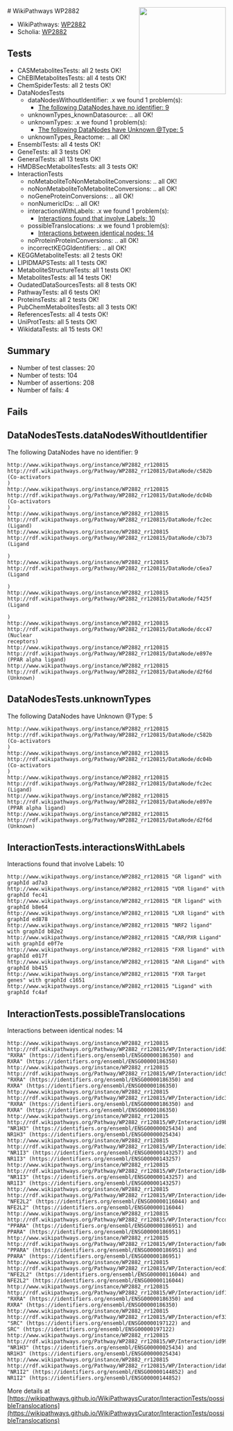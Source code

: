 <img style="float: right; width: 200px" src="https://upload.wikimedia.org/wikipedia/commons/thumb/8/83/Wplogo_with_text_500.png/640px-Wplogo_with_text_500.png" />
# WikiPathways WP2882

* WikiPathways: [WP2882](https://new.wikipathways.org/pathways/WP2882)
* Scholia: [WP2882](https://scholia.toolforge.org/wikipathways/WP2882)
## Tests
* CASMetabolitesTests: all 2 tests OK!
* ChEBIMetabolitesTests: all 4 tests OK!
* ChemSpiderTests: all 2 tests OK!
* DataNodesTests
    * dataNodesWithoutIdentifier: .x we found 1 problem(s):
        * [The following DataNodes have no identifier: 9](#d2d32fa8)
    * unknownTypes_knownDatasource: .. all OK!
    * unknownTypes: .x we found 1 problem(s):
        * [The following DataNodes have Unknown @Type: 5](#839973e3)
    * unknownTypes_Reactome: .. all OK!
* EnsemblTests: all 4 tests OK!
* GeneTests: all 3 tests OK!
* GeneralTests: all 13 tests OK!
* HMDBSecMetabolitesTests: all 3 tests OK!
* InteractionTests
    * noMetaboliteToNonMetaboliteConversions: .. all OK!
    * noNonMetaboliteToMetaboliteConversions: .. all OK!
    * noGeneProteinConversions: .. all OK!
    * nonNumericIDs: .. all OK!
    * interactionsWithLabels: .x we found 1 problem(s):
        * [Interactions found that involve Labels: 10](#fe97a8b8)
    * possibleTranslocations: .x we found 1 problem(s):
        * [Interactions between identical nodes: 14](#661ebeee)
    * noProteinProteinConversions: .. all OK!
    * incorrectKEGGIdentifiers: .. all OK!
* KEGGMetaboliteTests: all 2 tests OK!
* LIPIDMAPSTests: all 1 tests OK!
* MetaboliteStructureTests: all 1 tests OK!
* MetabolitesTests: all 14 tests OK!
* OudatedDataSourcesTests: all 8 tests OK!
* PathwayTests: all 6 tests OK!
* ProteinsTests: all 2 tests OK!
* PubChemMetabolitesTests: all 3 tests OK!
* ReferencesTests: all 4 tests OK!
* UniProtTests: all 5 tests OK!
* WikidataTests: all 15 tests OK!


## Summary

* Number of test classes: 20
* Number of tests: 104
* Number of assertions: 208
* Number of fails: 4

## Fails

<a name="d2d32fa8" />

## DataNodesTests.dataNodesWithoutIdentifier

The following DataNodes have no identifier: 9
```
http://www.wikipathways.org/instance/WP2882_rr120815 http://rdf.wikipathways.org/Pathway/WP2882_rr120815/DataNode/c582b (Co-activators
)
http://www.wikipathways.org/instance/WP2882_rr120815 http://rdf.wikipathways.org/Pathway/WP2882_rr120815/DataNode/dc04b (Co-activators
)
http://www.wikipathways.org/instance/WP2882_rr120815 http://rdf.wikipathways.org/Pathway/WP2882_rr120815/DataNode/fc2ec (Ligand)
http://www.wikipathways.org/instance/WP2882_rr120815 http://rdf.wikipathways.org/Pathway/WP2882_rr120815/DataNode/c3b73 (Ligand

)
http://www.wikipathways.org/instance/WP2882_rr120815 http://rdf.wikipathways.org/Pathway/WP2882_rr120815/DataNode/c6ea7 (Ligand

)
http://www.wikipathways.org/instance/WP2882_rr120815 http://rdf.wikipathways.org/Pathway/WP2882_rr120815/DataNode/f425f (Ligand

)
http://www.wikipathways.org/instance/WP2882_rr120815 http://rdf.wikipathways.org/Pathway/WP2882_rr120815/DataNode/dcc47 (Nuclear
receptors)
http://www.wikipathways.org/instance/WP2882_rr120815 http://rdf.wikipathways.org/Pathway/WP2882_rr120815/DataNode/e897e (PPAR alpha ligand)
http://www.wikipathways.org/instance/WP2882_rr120815 http://rdf.wikipathways.org/Pathway/WP2882_rr120815/DataNode/d2f6d (Unknown)
```

<a name="839973e3" />

## DataNodesTests.unknownTypes

The following DataNodes have Unknown @Type: 5
```
http://www.wikipathways.org/instance/WP2882_rr120815 http://rdf.wikipathways.org/Pathway/WP2882_rr120815/DataNode/c582b (Co-activators
)
http://www.wikipathways.org/instance/WP2882_rr120815 http://rdf.wikipathways.org/Pathway/WP2882_rr120815/DataNode/dc04b (Co-activators
)
http://www.wikipathways.org/instance/WP2882_rr120815 http://rdf.wikipathways.org/Pathway/WP2882_rr120815/DataNode/fc2ec (Ligand)
http://www.wikipathways.org/instance/WP2882_rr120815 http://rdf.wikipathways.org/Pathway/WP2882_rr120815/DataNode/e897e (PPAR alpha ligand)
http://www.wikipathways.org/instance/WP2882_rr120815 http://rdf.wikipathways.org/Pathway/WP2882_rr120815/DataNode/d2f6d (Unknown)
```

<a name="fe97a8b8" />

## InteractionTests.interactionsWithLabels

Interactions found that involve Labels: 10
```
http://www.wikipathways.org/instance/WP2882_rr120815 "GR ligand" with graphId ad7a3
http://www.wikipathways.org/instance/WP2882_rr120815 "VDR ligand" with graphId fec41
http://www.wikipathways.org/instance/WP2882_rr120815 "ER ligand" with graphId b8e64
http://www.wikipathways.org/instance/WP2882_rr120815 "LXR ligand" with graphId ed878
http://www.wikipathways.org/instance/WP2882_rr120815 "NRF2 ligand" with graphId b82e2
http://www.wikipathways.org/instance/WP2882_rr120815 "CAR/PXR Ligand" with graphId e0f7e
http://www.wikipathways.org/instance/WP2882_rr120815 "FXR ligand" with graphId e017f
http://www.wikipathways.org/instance/WP2882_rr120815 "AhR Ligand" with graphId bb415
http://www.wikipathways.org/instance/WP2882_rr120815 "FXR Target genes" with graphId c1651
http://www.wikipathways.org/instance/WP2882_rr120815 "Ligand" with graphId fc4af
```

<a name="661ebeee" />

## InteractionTests.possibleTranslocations

Interactions between identical nodes: 14
```
http://www.wikipathways.org/instance/WP2882_rr120815 http://rdf.wikipathways.org/Pathway/WP2882_rr120815/WP/Interaction/idd3f66ad8 "RXRA" (https://identifiers.org/ensembl/ENSG00000186350) and 
RXRA" (https://identifiers.org/ensembl/ENSG00000186350)
http://www.wikipathways.org/instance/WP2882_rr120815 http://rdf.wikipathways.org/Pathway/WP2882_rr120815/WP/Interaction/idc5581697 "RXRA" (https://identifiers.org/ensembl/ENSG00000186350) and 
RXRA" (https://identifiers.org/ensembl/ENSG00000186350)
http://www.wikipathways.org/instance/WP2882_rr120815 http://rdf.wikipathways.org/Pathway/WP2882_rr120815/WP/Interaction/idc3e30c77 "RXRA" (https://identifiers.org/ensembl/ENSG00000186350) and 
RXRA" (https://identifiers.org/ensembl/ENSG00000186350)
http://www.wikipathways.org/instance/WP2882_rr120815 http://rdf.wikipathways.org/Pathway/WP2882_rr120815/WP/Interaction/id9b3d5fd6 "NR1H3" (https://identifiers.org/ensembl/ENSG00000025434) and 
NR1H3" (https://identifiers.org/ensembl/ENSG00000025434)
http://www.wikipathways.org/instance/WP2882_rr120815 http://rdf.wikipathways.org/Pathway/WP2882_rr120815/WP/Interaction/ide30920ff "NR1I3" (https://identifiers.org/ensembl/ENSG00000143257) and 
NR1I3" (https://identifiers.org/ensembl/ENSG00000143257)
http://www.wikipathways.org/instance/WP2882_rr120815 http://rdf.wikipathways.org/Pathway/WP2882_rr120815/WP/Interaction/id845d8be8 "NR1I3" (https://identifiers.org/ensembl/ENSG00000143257) and 
NR1I3" (https://identifiers.org/ensembl/ENSG00000143257)
http://www.wikipathways.org/instance/WP2882_rr120815 http://rdf.wikipathways.org/Pathway/WP2882_rr120815/WP/Interaction/ide426961c "NFE2L2" (https://identifiers.org/ensembl/ENSG00000116044) and 
NFE2L2" (https://identifiers.org/ensembl/ENSG00000116044)
http://www.wikipathways.org/instance/WP2882_rr120815 http://rdf.wikipathways.org/Pathway/WP2882_rr120815/WP/Interaction/fccd4 "PPARA" (https://identifiers.org/ensembl/ENSG00000186951) and 
PPARA" (https://identifiers.org/ensembl/ENSG00000186951)
http://www.wikipathways.org/instance/WP2882_rr120815 http://rdf.wikipathways.org/Pathway/WP2882_rr120815/WP/Interaction/fa0d4 "PPARA" (https://identifiers.org/ensembl/ENSG00000186951) and 
PPARA" (https://identifiers.org/ensembl/ENSG00000186951)
http://www.wikipathways.org/instance/WP2882_rr120815 http://rdf.wikipathways.org/Pathway/WP2882_rr120815/WP/Interaction/ecd1c "NFE2L2" (https://identifiers.org/ensembl/ENSG00000116044) and 
NFE2L2" (https://identifiers.org/ensembl/ENSG00000116044)
http://www.wikipathways.org/instance/WP2882_rr120815 http://rdf.wikipathways.org/Pathway/WP2882_rr120815/WP/Interaction/idf13776e "RXRA" (https://identifiers.org/ensembl/ENSG00000186350) and 
RXRA" (https://identifiers.org/ensembl/ENSG00000186350)
http://www.wikipathways.org/instance/WP2882_rr120815 http://rdf.wikipathways.org/Pathway/WP2882_rr120815/WP/Interaction/ef334 "SRC" (https://identifiers.org/ensembl/ENSG00000197122) and 
SRC" (https://identifiers.org/ensembl/ENSG00000197122)
http://www.wikipathways.org/instance/WP2882_rr120815 http://rdf.wikipathways.org/Pathway/WP2882_rr120815/WP/Interaction/id996b1555 "NR1H3" (https://identifiers.org/ensembl/ENSG00000025434) and 
NR1H3" (https://identifiers.org/ensembl/ENSG00000025434)
http://www.wikipathways.org/instance/WP2882_rr120815 http://rdf.wikipathways.org/Pathway/WP2882_rr120815/WP/Interaction/ida9df0723 "NR1I2" (https://identifiers.org/ensembl/ENSG00000144852) and 
NR1I2" (https://identifiers.org/ensembl/ENSG00000144852)
```

More details at [https://wikipathways.github.io/WikiPathwaysCurator/InteractionTests/possibleTranslocations](https://wikipathways.github.io/WikiPathwaysCurator/InteractionTests/possibleTranslocations)

